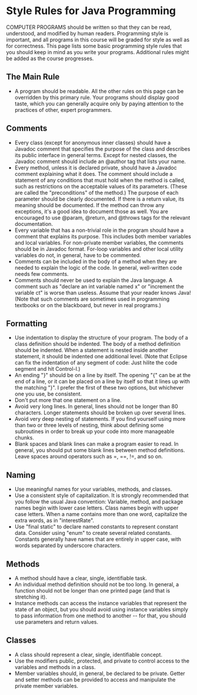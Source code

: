 # Style Rules for Java Programming

COMPUTER PROGRAMS should be written so that they can be read, understood, and modified by human readers. Programming style is important, and all programs in this course will be graded for style as well as for correctness. This page lists some basic programming style rules that you should keep in mind as you write your programs. Additional rules might be added as the course progresses.

## The Main Rule
   - A program should be readable. All the other rules on this page can be overridden by this primary rule. Your programs should display good taste, which you can generally acquire only by paying attention to the practices of other, expert programmers.

## Comments
   - Every class (except for anonymous inner classes) should have a Javadoc comment that specifies the purpose of the class and describes its public interface in general terms. Except for nested classes, the Javadoc comment should include an @author tag that lists your name.
   - Every method, unless it is declared private, should have a Javadoc comment explaining what it does. The comment should include a statement of any conditions that must hold when the method is called, such as restrictions on the acceptable values of its parameters. (These are called the "preconditions" of the method.) The purpose of each parameter should be clearly documented. If there is a return value, its meaning should be documented. If the method can throw any exceptions, it's a good idea to document those as well. You are encouraged to use @param, @return, and @throws tags for the relevant documentation.
   - Every variable that has a non-trivial role in the program should have a comment that explains its purpose. This includes both member variables and local variables. For non-private member variables, the comments should be in Javadoc format. For-loop variables and other local utility variables do not, in general, have to be commented.
   - Comments can be included in the body of a method when they are needed to explain the logic of the code. In general, well-written code needs few comments.
   - Comments should never be used to explain the Java language. A comment such as "declare an int variable named x" or "increment the variable ct" is worse than useless. Assume that your reader knows Java! (Note that such comments are sometimes used in programming textbooks or on the blackboard, but never in real programs.)

## Formatting
   - Use indentation to display the structure of your program. The body of a class definition should be indented. The body of a method definition should be indented. When a statement is nested inside another statement, it should be indented one additional level. (Note that Eclipse can fix the indentation of any segment of code: Just hilite the code segment and hit Control-I.)
   - An ending "}" should be on a line by itself. The opening "{" can be at the end of a line, or it can be placed on a line by itself so that it lines up with the matching "}". I prefer the first of these two options, but whichever one you use, be consistent.
   - Don't put more that one statement on a line.
   - Avoid very long lines. In general, lines should not be longer than 80 characters. Longer statements should be broken up over several lines.
   - Avoid very deep nesting of statements. If you find yourself using more than two or three levels of nesting, think about defining some subroutines in order to break up your code into more manageable chunks.
   - Blank spaces and blank lines can make a program easier to read. In general, you should put some blank lines between method definitions. Leave spaces around operators such as =, ==, !=, and so on.

## Naming
   - Use meaningful names for your variables, methods, and classes.
   - Use a consistent style of capitalization. It is strongly recommended that you follow the usual Java convention: Variable, method, and package names begin with lower case letters. Class names begin with upper case letters. When a name contains more than one word, capitalize the extra words, as in "interestRate".
   - Use "final static" to declare named constants to represent constant data. Consider using "enum" to create several related constants. Constants generally have names that are entirely in upper case, with words separated by underscore characters.

## Methods
   - A method should have a clear, single, identifiable task.
   - An individual method definition should not be too long. In general, a function should not be longer than one printed page (and that is stretching it).
   - Instance methods can access the instance variables that represent the state of an object, but you should avoid using instance variables simply to pass information from one method to another -- for that, you should use parameters and return values.

## Classes
   - A class should represent a clear, single, identifiable concept.
   - Use the modifiers public, protected, and private to control access to the variables and methods in a class.
   - Member variables should, in general, be declared to be private. Getter and setter methods can be provided to access and manipulate the private member variables.

